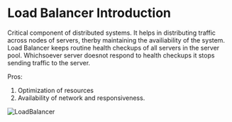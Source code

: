# Load Balancer Introduction #
Critical component of distributed systems. It helps in distributing traffic across nodes of servers, therby maintaining the availiability of the system. Load Balancer keeps routine health checkups of all servers in the server pool. Whichsoever server doesnot respond to health checkups it stops sending traffic to the server.

Pros:
1. Optimization of resources
2. Availability of network and responsiveness.

![LoadBalancer](/images/lb.jpeg)